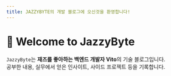 ```yaml
---
title: JAZZYBYTE의 개발 블로그에 오신것을 환영합니다!
---
```

# 👋 Welcome to JazzyByte

`JazzyByte`는 **재즈를 좋아하는 백엔드 개발자 Vito**의 기술 블로그입니다.  
공부한 내용, 실무에서 얻은 인사이트, 사이드 프로젝트 등을 기록합니다.
